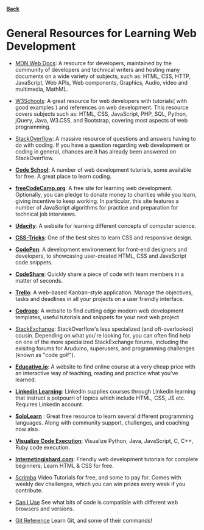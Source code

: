 **[Back](/README.md/)**

# General Resources for Learning Web Development

- [MDN Web Docs](https://developer.mozilla.org/en-US/): A resource for developers, maintained by the community of developers and technical writers and hosting many documents on a wide variety of subjects, such as: HTML, CSS, HTTP, JavaScript, Web APIs, Web components, Graphics, Audio, video and multimedia, MathML.

- [W3Schools](https://www.w3schools.com): A great resource for web developers with tutorials( with good examples ) and references on web development. This resource covers
subjects such as: HTML, CSS, JavaScript, PHP, SQL, Python, jQuery, Java, W3.CSS, and Bootstrap, covering most aspects of web programming.

- [StackOverflow](https://stackoverflow.com/): A massive resource of questions and answers having to do with coding. If you have a question regarding web development or coding in general, chances are it has already been answered on StackOverflow.

* [**Code School**](https://www.codeschool.com/): A number of web development tutorials, some available for free. A great place to learn coding.

* [**freeCodeCamp.org**](https://www.freecodecamp.org): A free site for learning web development. Optionally, you can pledge to donate money to charities while you learn, giving incentive to keep working. In particular, this site features a number of JavaScript algorithms for practice and preparation for technical job interviews.

* [**Udacity**](https://www.udacity.com/): A website for learning different concepts of computer science.

* [**CSS-Tricks**](https://css-tricks.com/): One of the best sites to learn CSS and responsive design.

* [**CodePen**](https://codepen.io/): A development environement for front-end designers and developers, to showcasing user-created HTML, CSS and JavaScript code snippets.

* [**CodeShare**](https://codeshare.io/): Quickly share a piece of code with team members in a matter of seconds.

* [**Trello**](https://trello.com/): A web-based Kanban-style application. Manage the objectives, tasks and deadlines in all your projects on a user friendly interface.

* [**Codrops**](https://tympanus.net/codrops/): A website to find cutting edge modern web development templates, useful tutorials and snippets for your next web project

- [StackExchange](https://stackexchange.com/): StackOverflow's less specialized (and oft-overlooked) cousin. Depending on what you're looking for, you can often find help on one of the more specialized StackExchange forums, including the exisitng forums for Aruduino, superusers, and programming challenges (known as "code golf").

* [**Educative.io**](https://www.educative.io/learn): A website to find online course at a very cheap price with an interactive way of teaching, reading and practice what you've learned.

* [**Linkedin Learning**](https://www.linkedin.com/learning/me?trk=nav_neptune_learning): Linkedin supplies courses through Linkedin learning that instruct a potpourri of topics which include HTML, CSS, JS etc. Requires Linkedin account.

* [**SoloLearn**](https://www.sololearn.com/Courses/) : Great free resource to learn several different programming languages. Along with community support, challenges, and coaching now also. 

* [**Visualize Code Execution**](http://pythontutor.com/): Visualize Python, Java, JavaScript, C, C++, Ruby code execution.

* [**Internetingishard.com**](https://www.internetingishard.com/): Friendly web development tutorials for complete beginners; Learn HTML & CSS for free.
  
* [Scrimba](http://scrimba.com/) Video Tutorials for free, and some to pay for. Comes with weekly dev challenges, which you can win prizes every week if you contribute.
  
* [Can I Use](https://caniuse.com/) See what bits of code is compatible with different web browsers and versions.

* [Git Reference](https://git-scm.com/docs) Learn Git, and some of their commands!
